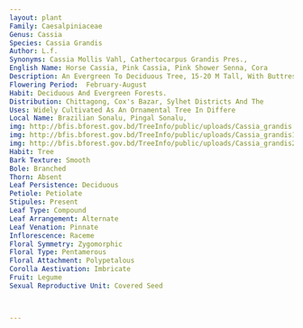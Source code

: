 ```yaml
---
layout: plant
Family: Caesalpiniaceae
Genus: Cassia
Species: Cassia Grandis
Author: L.f.
Synonyms: Cassia Mollis Vahl, Cathertocarpus Grandis Pres., 
English Name: Horse Cassia, Pink Cassia, Pink Shower Senna, Cora
Description: An Evergreen To Deciduous Tree, 15-20 M Tall, With Buttressed Trunk At The Base, Bark Brownish-grey, Smooth, Young Shoots And Inflorescences Densely Covered With Short Rusty-brown Hairs. Leaves Paripinnate, Stipules 2, Minute, Rachis 10-25 Cm Long, Without Gland, Leaflets 10-20 Pairs, 3-5 Ã— 1-2 Cm, Oblong, Abruptly Rounded At Both Ends, Entire, Subcoriaceous, Subsessile, Velvety-brown, Pubescent On Both Surfaces, Sometimes Apex With Sharp Mucro, The Terminal Leaflets On Young Leaves With A Very Distinct Coppery Tinge, Petioles 2-3 Cm Long, Woolly, Petiolules C 2 Mm Long. Inflorescence Lateral Racemes, Often From Old Stem, 10-20 Cm Long, Consisting Of 20 Flowers. Flowers 1.5-2.0 Cm Across When Open, Showy, First Red, Later On Pink, Finally Orange, Long Stalked, Bracts C 5 Mm Long, Ovate, Acute, Early Caducous, Bracteoles Smaller, Inserted At The Base Of 1.5-2.5 Cm Long Pedicels. Sepals 5, 5-8 Ã— 6-7 Mm, Oblong To Orbicular-ovate, Velvety Outside And Downy Within, Reflexed. Petals 5, Free, 1.0-1.5 Ã— 0.7-1.0 Cm, Obovate, Obtuse Or Broadly Rounded At The Apex, Not Prominently Veined, Shortly Clawed. Stamens 10, 3 Longest Filaments C 3 Cm Long, Curved, With C 2.5 Mm Long Anthers, Sparsely Pubescent, Opening By Apical Pores And Basal Slit, 5 Shorter Straight Filaments With Smaller Anthers, Opening By Basal Pores, 2 Reduced Stamens C 2 Mm Long With Sterile Anthers. Ovary Silky White Tomentose, Style Short, Stigma Small. Fruit A Pod, 20-50 Ã— 2-5 Cm, Cylindric-oblong, Woody With Hard Testa, Somewhat Compressed With Distinct Lateral Rib Along The Length Of The Suture, Coarsely Rugose And Glabrous, Dark Blackish When Ripe, Chambered Within, Indehiscent. Seeds 20-40 Per Pod, EmbeddedIn Pulp With Disagreeable Smell.
Flowering Period:  February-August
Habit: Deciduous And Evergreen Forests.
Distribution: Chittagong, Cox's Bazar, Sylhet Districts And The
Uses: Widely Cultivated As An Ornamental Tree In Differe
Local Name: Brazilian Sonalu, Pingal Sonalu, 
img: http://bfis.bforest.gov.bd/TreeInfo/public/uploads/Cassia_grandis.jpg
img: http://bfis.bforest.gov.bd/TreeInfo/public/uploads/Cassia_grandis1.jpg
img: http://bfis.bforest.gov.bd/TreeInfo/public/uploads/Cassia_grandis2.jpg
Habit: Tree
Bark Texture: Smooth
Bole: Branched
Thorn: Absent
Leaf Persistence: Deciduous
Petiole: Petiolate
Stipules: Present
Leaf Type: Compound
Leaf Arrangement: Alternate
Leaf Venation: Pinnate
Inflorescence: Raceme
Floral Symmetry: Zygomorphic
Floral Type: Pentamerous
Floral Attachment: Polypetalous
Corolla Aestivation: Imbricate
Fruit: Legume
Sexual Reproductive Unit: Covered Seed



---
```


